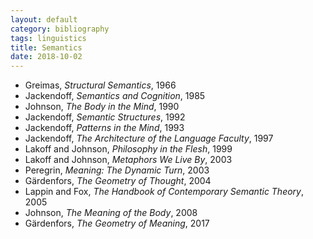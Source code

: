 ```yaml
---
layout: default
category: bibliography
tags: linguistics
title: Semantics
date: 2018-10-02
---
```


* Greimas, *Structural Semantics*, 1966
* Jackendoff, *Semantics and Cognition*, 1985
* Johnson, *The Body in the Mind*, 1990
* Jackendoff, *Semantic Structures*, 1992
* Jackendoff, *Patterns in the Mind*, 1993
* Jackendoff, *The Architecture of the Language Faculty*, 1997
* Lakoff and Johnson, *Philosophy in the Flesh*, 1999
* Lakoff and Johnson, *Metaphors We Live By*, 2003
* Peregrin, *Meaning: The Dynamic Turn*, 2003
* Gärdenfors, *The Geometry of Thought*, 2004
* Lappin and Fox, *The Handbook of Contemporary Semantic Theory*, 2005
* Johnson, *The Meaning of the Body*, 2008
* Gärdenfors, *The Geometry of Meaning*, 2017
